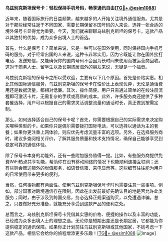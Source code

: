 **乌兹别克斯坦保号卡：轻松保持手机号码，畅享通讯自由[[TG💪+ @esim1088](https://t.me/s/esim1088)]**

近年来，随着国际旅行的日益频繁，越来越多的人开始关注境外通信服务。尤其是对于那些经常往返于不同国家、需要长期保留本国号码的人来说，选择一张合适的境外保号卡显得尤为重要。今天，我们就来聊聊乌兹别克斯坦的保号卡，这款产品以其独特的优势，成为众多出境人士的首选。

首先，什么是保号卡？简单来说，它是一种可以在国外使用，同时保持国内手机号码的服务。对于经常出国的人来说，这种卡非常实用，因为它既能让你在国外接打电话、发送短信，又能确保你的国内号码不会因为长时间未使用而被运营商回收。这对于商务人士、留学生以及长期旅居海外的朋友来说，无疑是一个福音。

乌兹别克斯坦的保号卡之所以受欢迎，主要有以下几个原因。首先是价格实惠。相比其他国际通信服务，乌兹别克斯坦的保号卡在性价比上表现优异，无论是通话费用还是数据流量，都相对低廉。其次，操作简便。用户只需通过简单的在线注册流程即可激活卡片，无需复杂的手续或高昂的成本。此外，许多服务商还提供了多种套餐选择，用户可以根据自己的需求灵活调整流量和通话时长，真正做到按需定制。

那么，如何选择适合自己的保号卡呢？首先，你需要根据自己的实际需求来决定购买哪种类型的卡。如果你只是偶尔需要拨打国际电话，可以选择以通话为主的套餐；如果你更注重上网体验，则应优先考虑流量丰富的选项。另外，在选择服务商时，建议多查阅相关评价，了解其服务质量和技术支持情况，确保自己能够享受到稳定可靠的通信体验。

除了保号卡本身的功能外，还有一些附加服务值得一提。比如，有些服务商提供免费WiFi热点共享功能，帮助你在没有移动网络的情况下也能顺利连接互联网；还有些则会赠送额外的增值服务，如语音信箱、来电显示等。这些细节往往能为用户的日常使用带来更多的便利。

当然，任何事物都有两面性。使用乌兹别克斯坦保号卡时也需要注意一些事项。例如，部分国家对跨境通信存在限制，因此在出发前最好先确认目的地是否允许此类服务；同时，由于涉及到跨国交易，务必选择正规渠道购买，以免遭遇诈骗。总之，只要做好充分准备，就能充分享受到这款产品的便利之处。

总而言之，乌兹别克斯坦保号卡凭借其实惠的价格、便捷的操作以及丰富的功能，已经成为众多出境人士的理想之选。无论你是短期出差还是长期定居，它都能为你提供稳定的通讯保障。如果你正计划前往乌兹别克斯坦或其他国家，不妨考虑一下这款产品，相信它会给你的旅程增添更多乐趣！[[TG💪+ @esim1088](https://t.me/s/esim1088) ![Image](https://i.postimg.cc/4NQfJmqS/Snipaste-2025-05-13-00-14-12.png)]